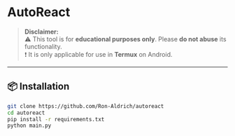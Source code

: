 # AutoReact

> **Disclaimer:**  
> ⚠️ This tool is for **educational purposes only**. Please **do not abuse** its functionality.  
> ❗ It is only applicable for use in **Termux** on Android.

---

## 📦 Installation

```bash
git clone https://github.com/Ron-Aldrich/autoreact
cd autoreact
pip install -r requirements.txt
python main.py

